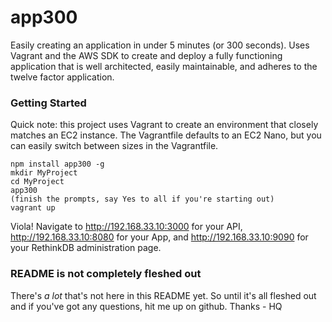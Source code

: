 # app300
Easily creating an application in under 5 minutes (or 300 seconds). Uses Vagrant and the AWS SDK to create and deploy a fully functioning application that is well architected, easily maintainable, and adheres to the twelve factor application.

### Getting Started
Quick note: this project uses Vagrant to create an environment that closely matches an EC2 instance. The Vagrantfile defaults to an EC2 Nano, but you can easily switch between sizes in the Vagrantfile. 

```
npm install app300 -g
mkdir MyProject
cd MyProject
app300
(finish the prompts, say Yes to all if you're starting out)
vagrant up
```

Viola! Navigate to http://192.168.33.10:3000 for your API, http://192.168.33.10:8080 for your App, and http://192.168.33.10:9090 for your RethinkDB administration page.

### README is not completely fleshed out
There's *a lot* that's not here in this README yet. So until it's all fleshed out and if you've got any questions, hit me up on github. Thanks - HQ
